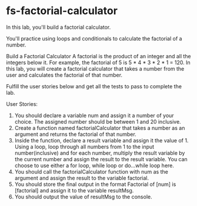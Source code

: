 # fs-factorial-calculator

In this lab, you'll build a factorial calculator.

You'll practice using loops and conditionals to calculate the factorial of a number.

Build a Factorial Calculator
A factorial is the product of an integer and all the integers below it. For example, the factorial of 5 is 5 * 4 * 3 * 2 * 1 = 120. In this lab, you will create a factorial calculator that takes a number from the user and calculates the factorial of that number.

Fulfill the user stories below and get all the tests to pass to complete the lab.

User Stories:

1.  You should declare a variable num and assign it a number of your choice. The assigned number should be between 1 and 20 inclusive.
2.  Create a function named factorialCalculator that takes a number as an argument and returns the factorial of that number.
3.  Inside the function, declare a result variable and assign it the value of 1. Using a loop, loop through all numbers from 1 to the input number(inclusive) and for each number, multiply the result variable by the current number and assign the result to the result variable. You can choose to use either a for loop, while loop or do...while loop here.
4.  You should call the factorialCalculator function with num as the argument and assign the result to the variable factorial.
5.  You should store the final output in the format Factorial of [num] is [factorial] and assign it to the variable resultMsg.
6.  You should output the value of resultMsg to the console.